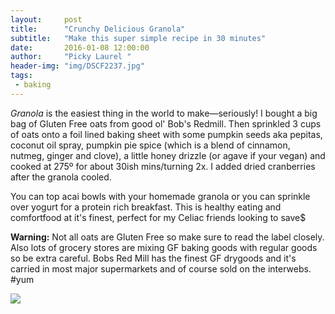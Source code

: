 ```yaml
---
layout:     post
title:      "Crunchy Delicious Granola"
subtitle:   "Make this super simple recipe in 30 minutes"
date:       2016-01-08 12:00:00
author:     "Picky Laurel "
header-img: "img/DSCF2237.jpg"
tags:
 - baking
---
```


*Granola* is the easiest thing in the world to make—seriously! I bought a big bag of Gluten Free oats from good ol' Bob's Redmill. Then sprinkled 3 cups of oats onto a foil lined baking sheet with some pumpkin seeds aka pepitas, coconut oil spray, pumpkin pie spice (which is a blend of cinnamon, nutmeg, ginger and clove), a little honey drizzle (or agave if your vegan) and cooked at 275º for about 30ish mins/turning 2x. I added dried cranberries after the granola cooled. 

<!-- <div class="img-thumbnail" alt="GraNola" style= "width: 200px; height: 200px">
	<img class="" src="{{ site.baseurl }}/img/DSCF2243.jpg" />
</div> -->


You can top acai bowls with your homemade granola or you can sprinkle over yogurt for a protein rich breakfast. This is healthy eating and comfortfood at it's finest, perfect for my Celiac friends looking to save$ 


**Warning:** Not all oats are Gluten Free so make sure to read the label closely. Also lots of grocery stores are mixing GF baking goods with regular goods so be extra careful.  Bobs Red Mill has the finest GF drygoods and it's carried in most major supermarkets and of course sold on the interwebs. #yum



<div class="row">
	<img class= "img-responsive" class="img-thumbnail" src="{{ site.baseurl }}/img/DSCF2251copy.jpg" />
	<!-- <img class= "col-sm-6 col-md-6 col-lg-6" src="{{ site.baseurl }}/img/DSCF2243.jpg" /> -->
</div>

<!-- ![Granola Porn]({{ picky.tips/2016/01/08/granola/ }}/img/DSCF2251copy.jpg) -->